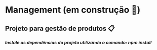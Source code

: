 # Management (em construção 🚧)

## Projeto para gestão de produtos 📋

***Instale as dependências do projeto utilizando o comando: npm install***